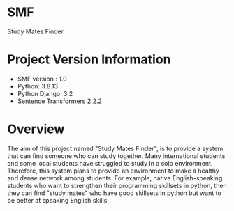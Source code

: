 # SMF
Study Mates Finder
# Project Version Information
- SMF version : 1.0
- Python: 3.8.13
- Python Django: 3.2
- Sentence Transformers 2.2.2

# Overview
The aim of this project named "Study Mates Finder", is to provide a system that can find someone who can study together. Many international students and some local students have struggled to study in a solo environment. Therefore, this system plans to provide an environment to make a healthy and dense network among students. 
For example, native English-speaking students who want to strengthen their programming skillsets in python, then they can find "study mates" who have good skillsets in python but want to be better at speaking English skills.
